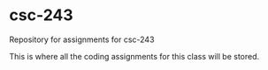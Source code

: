 # csc-243
Repository for assignments for csc-243

This is where all the coding assignments for this class will be stored.
